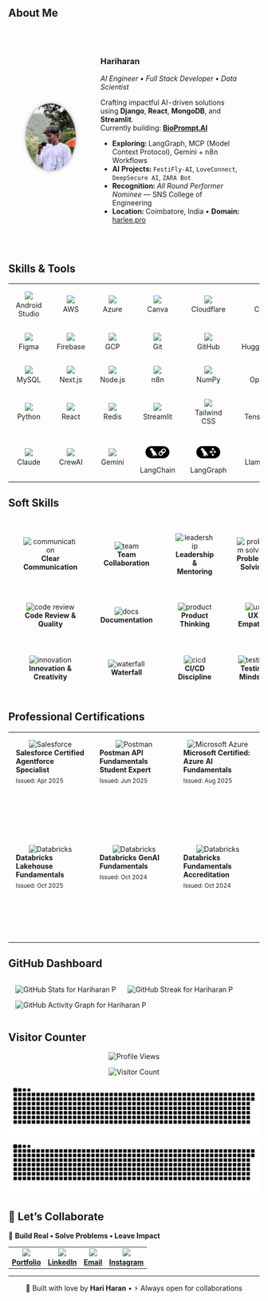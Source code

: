 ## About Me

<table align="center" style="width:100%; border-collapse:separate; border-spacing:12px; background:rgba(255,255,255,.03); border:1px solid rgba(255,255,255,.08); border-radius:12px;">
  <tr>
    <!-- LEFT: Photo -->
    <td align="center" style="width:30%; padding:20px; vertical-align:middle;">
      <img
        src="https://raw.githubusercontent.com/Hariharanpugazh/Hariharanpugazh/main/Teaboy.jpg"
        alt="Hariharan"
        width="200"
        style="border-radius:50%; object-fit:cover; border:2px solid #ccc; box-shadow:0 0 8px rgba(0,0,0,0.15);" />
    </td>

  <!-- RIGHT: Bio -->
  <td style="width:70%; padding:20px; vertical-align:middle;">
    <h3>Hariharan</h3>
    <p><em>AI Engineer • Full Stack Developer • Data Scientist</em></p>

  <p>
    Crafting impactful AI-driven solutions using <b>Django</b>, <b>React</b>, <b>MongoDB</b>, and <b>Streamlit</b>.<br/>
    Currently building: <a href="https://harlee.pro/projects/bioprompt"><b>BioPrompt.AI</b></a>
  </p>

  <ul>
    <li><b>Exploring:</b> LangGraph, MCP (Model Context Protocol), Gemini + n8n Workflows</li>
    <li><b>AI Projects:</b> <code>FestiFly-AI</code>, <code>LoveConnect</code>, <code>DeepSecure AI</code>, <code>ZARA Bot</code></li>
    <li><b>Recognition:</b> <em>All Round Performer Nominee</em> — SNS College of Engineering</li>
    <li><b>Location:</b> Coimbatore, India • <b>Domain:</b> <a href="https://harlee.pro">harlee.pro</a></li>
  </ul>
  </td>
  </tr>
</table>

## Skills & Tools

<table align="center">

<!-- Row 1 -->
<tr>
<td align="center" width="100" style="padding:15px;"><img src="https://cdn.jsdelivr.net/gh/devicons/devicon/icons/androidstudio/androidstudio-original.svg" width="48"><br>Android Studio</td>
<td align="center" width="100" style="padding:15px;"><img src="https://upload.wikimedia.org/wikipedia/commons/9/93/Amazon_Web_Services_Logo.svg" width="48"><br>AWS</td>
<td align="center" width="100" style="padding:15px;"><img src="https://cdn.jsdelivr.net/gh/devicons/devicon/icons/azure/azure-original.svg" width="48"><br>Azure</td>
<td align="center" width="100" style="padding:15px;"><img src="https://cdn.jsdelivr.net/gh/devicons/devicon/icons/canva/canva-original.svg" width="48"><br>Canva</td>
<td align="center" width="100" style="padding:15px;"><img src="https://cdn.jsdelivr.net/gh/devicons/devicon/icons/cloudflare/cloudflare-original.svg" width="48"><br>Cloudflare</td>
<td align="center" width="100" style="padding:15px;"><img src="https://cdn.jsdelivr.net/gh/devicons/devicon/icons/css3/css3-original.svg" width="48"><br>CSS3</td>
<td align="center" width="100" style="padding:15px;"><img src="https://cdn.jsdelivr.net/gh/devicons/devicon/icons/django/django-plain.svg" width="48"><br>Django</td>
<td align="center" width="100" style="padding:15px;"><img src="https://cdn.jsdelivr.net/gh/devicons/devicon/icons/docker/docker-original.svg" width="48"><br>Docker</td>
<td align="center" width="100" style="padding:15px;"><img src="https://cdn.jsdelivr.net/gh/devicons/devicon/icons/fastapi/fastapi-original.svg" width="48"><br>FastAPI</td>
</tr>

<!-- Row 2 -->
<tr>
<td align="center" width="100" style="padding:15px;"><img src="https://cdn.jsdelivr.net/gh/devicons/devicon/icons/figma/figma-original.svg" width="48"><br>Figma</td>
<td align="center" width="100" style="padding:15px;"><img src="https://cdn.jsdelivr.net/gh/devicons/devicon/icons/firebase/firebase-plain.svg" width="48"><br>Firebase</td>
<td align="center" width="100" style="padding:15px;"><img src="https://cdn.jsdelivr.net/gh/devicons/devicon/icons/googlecloud/googlecloud-original.svg" width="48"><br>GCP</td>
<td align="center" width="100" style="padding:15px;"><img src="https://cdn.jsdelivr.net/gh/devicons/devicon/icons/git/git-original.svg" width="48"><br>Git</td>
<td align="center" width="100" style="padding:15px;"><img src="https://cdn.jsdelivr.net/gh/devicons/devicon/icons/github/github-original.svg" width="48"><br>GitHub</td>
<td align="center" width="100" style="padding:15px;"><img src="https://registry.npmmirror.com/@lobehub/icons-static-svg/latest/files/icons/huggingface-color.svg" width="48"><br>HuggingFace</td>
<td align="center" width="100" style="padding:15px;"><img src="https://cdn.jsdelivr.net/gh/devicons/devicon/icons/html5/html5-original.svg" width="48"><br>HTML5</td>
<td align="center" width="100" style="padding:15px;"><img src="https://cdn.jsdelivr.net/gh/devicons/devicon/icons/javascript/javascript-original.svg" width="48"><br>JavaScript</td>
<td align="center" width="100" style="padding:15px;"><img src="https://cdn.jsdelivr.net/gh/devicons/devicon/icons/mongodb/mongodb-original.svg" width="48"><br>MongoDB</td>
</tr>

<!-- Row 3 -->
<tr>
<td align="center" width="100" style="padding:15px;"><img src="https://cdn.jsdelivr.net/gh/devicons/devicon/icons/mysql/mysql-original.svg" width="48"><br>MySQL</td>
<td align="center" width="100" style="padding:15px;"><img src="https://cdn.jsdelivr.net/gh/devicons/devicon/icons/nextjs/nextjs-original.svg" width="48"><br>Next.js</td>
<td align="center" width="100" style="padding:15px;"><img src="https://img.icons8.com/color/48/000000/nodejs.png" width="48"><br>Node.js</td>  
<td align="center" width="100" style="padding:15px;"><img src="https://cdn.simpleicons.org/n8n/EA4E62" width="48"><br>n8n</td>
<td align="center" width="100" style="padding:15px;"><img src="https://cdn.jsdelivr.net/gh/devicons/devicon/icons/numpy/numpy-original.svg" width="48"><br>NumPy</td>
<td align="center" width="100" style="padding:15px;"><img src="https://cdn.jsdelivr.net/gh/devicons/devicon/icons/opencv/opencv-original.svg" width="48"><br>OpenCV</td>
<td align="center" width="100" style="padding:15px;"><img src="https://cdn.jsdelivr.net/gh/devicons/devicon/icons/postgresql/postgresql-original.svg" width="48"><br>PostgreSQL</td>
<td align="center" width="100" style="padding:15px;"><img src="https://cdn.jsdelivr.net/gh/devicons/devicon/icons/postman/postman-original.svg" width="48"><br>Postman</td>
<td align="center" width="100" style="padding:15px;"><img src="https://cdn.jsdelivr.net/gh/devicons/devicon/icons/pytorch/pytorch-original.svg" width="48"><br>PyTorch</td>
</tr>

<!-- Row 4 -->
<tr>
<td align="center" width="100" style="padding:15px;"><img src="https://cdn.jsdelivr.net/gh/devicons/devicon/icons/python/python-original.svg" width="48"><br>Python</td>
<td align="center" width="100" style="padding:15px;"><img src="https://cdn.jsdelivr.net/gh/devicons/devicon/icons/react/react-original.svg" width="48"><br>React</td>
<td align="center" width="100" style="padding:15px;"><img src="https://cdn.jsdelivr.net/gh/devicons/devicon/icons/redis/redis-original.svg" width="48"><br>Redis</td>
<td align="center" width="100" style="padding:15px;"><img src="https://cdn.jsdelivr.net/gh/devicons/devicon/icons/streamlit/streamlit-original.svg" width="48"><br>Streamlit</td>
<td align="center" width="100" style="padding:15px;"><img src="https://cdn.jsdelivr.net/gh/devicons/devicon/icons/tailwindcss/tailwindcss-original.svg" width="48"><br>Tailwind CSS</td>
<td align="center" width="100" style="padding:15px;"><img src="https://cdn.jsdelivr.net/gh/devicons/devicon/icons/tensorflow/tensorflow-original.svg" width="48"><br>TensorFlow</td>
<td align="center" width="100" style="padding:15px;"><img src="https://cdn.jsdelivr.net/gh/devicons/devicon/icons/typescript/typescript-original.svg" width="48"><br>TypeScript</td>
<td align="center" width="100" style="padding:15px;"><img src="https://cdn.jsdelivr.net/gh/devicons/devicon/icons/vercel/vercel-original.svg" width="48"><br>Vercel</td>
<td align="center" width="100" style="padding:15px;"><img src="https://simpleicons.org/icons/socketdotio.svg" width="48"><br>Websockets</td>  
</tr>

<!-- Row 5 (AI / LLM Tools, sorted A-Z) -->
<tr>
<td align="center" width="100" style="padding:15px;"><img src="https://registry.npmmirror.com/@lobehub/icons-static-svg/latest/files/icons/claude-color.svg" width="48"><br>Claude</td>
<td align="center" width="100" style="padding:15px;"><img src="https://registry.npmmirror.com/@lobehub/icons-static-svg/latest/files/icons/crewai.svg" width="48"><br>CrewAI</td>
<td align="center" width="100" style="padding:15px;"><img src="https://registry.npmmirror.com/@lobehub/icons-static-svg/latest/files/icons/gemini-color.svg" width="48"><br>Gemini</td>
<td align="center" width="100" style="padding:15px;"><img src="https://github.com/simple-icons/simple-icons/raw/refs/heads/develop/icons/langchain.svg" width="48"><br>LangChain</td>
<td align="center" width="100" style="padding:15px;"><img src="https://github.com/simple-icons/simple-icons/raw/refs/heads/develop/icons/langgraph.svg" width="48"><br>LangGraph</td>
<td align="center" width="100" style="padding:15px;"><img src="https://registry.npmmirror.com/@lobehub/icons-static-svg/latest/files/icons/llamaindex-color.svg" width="48"><br>LlamaIndex</td>
<td align="center" width="100" style="padding:15px;"><img src="https://registry.npmmirror.com/@lobehub/icons-static-svg/latest/files/icons/mistral-color.svg" width="48"><br>Mistral</td>
<td align="center" width="100" style="padding:15px;"><img src="https://github.com/simple-icons/simple-icons/raw/refs/heads/develop/icons/openai.svg" width="48"><br>OpenAI</td>
<td align="center" width="100" style="padding:15px;"><img src="https://registry.npmmirror.com/@lobehub/icons-static-svg/latest/files/icons/vertexai-color.svg" width="48"><br>Vertex AI</td>
</tr>

</table>

## Soft Skills

<table align="center" style="width:100%; border-collapse:separate; border-spacing:12px; background:rgba(255,255,255,.02); border:1px solid rgba(255,255,255,.08); border-radius:12px;">
  <!-- Row 1 -->
  <tr>
    <td align="center" style="padding:16px; border:1px solid rgba(255,255,255,.08); border-radius:10px;">
      <img src="https://api.iconify.design/solar/chat-round-dots-bold.svg?color=%23E6EDF3" width="28" alt="communication"><br>
      <b>Clear Communication</b>
    </td>
    <td align="center" style="padding:16px; border:1px solid rgba(255,255,255,.08); border-radius:10px;">
      <img src="https://api.iconify.design/solar/users-group-rounded-bold.svg?color=%231f6feb" width="28" alt="team"><br>
      <b>Team Collaboration</b>
    </td>
    <td align="center" style="padding:16px; border:1px solid rgba(255,255,255,.08); border-radius:10px;">
      <img src="https://api.iconify.design/solar/user-check-rounded-bold.svg?color=%23E6EDF3" width="28" alt="leadership"><br>
      <b>Leadership & Mentoring</b>
    </td>
    <td align="center" style="padding:16px; border:1px solid rgba(255,255,255,.08); border-radius:10px;">
      <img src="https://api.iconify.design/solar/lightbulb-bolt-bold.svg?color=%231f6feb" width="28" alt="problem solving"><br>
      <b>Problem-Solving</b>
    </td>
    <td align="center" style="padding:16px; border:1px solid rgba(255,255,255,.08); border-radius:10px;">
      <img src="https://api.iconify.design/solar/target-bold.svg?color=%23E6EDF3" width="28" alt="ownership"><br>
      <b>Ownership</b>
    </td>
  </tr>

  <!-- Row 2 -->
  <tr>
    <td align="center" style="padding:16px; border:1px solid rgba(255,255,255,.08); border-radius:10px;">
      <img src="https://api.iconify.design/mdi/source-pull.svg?color=%231f6feb" width="28" alt="code review"><br>
      <b>Code Review & Quality</b>
    </td>
    <td align="center" style="padding:16px; border:1px solid rgba(255,255,255,.08); border-radius:10px;">
      <img src="https://api.iconify.design/solar/book-bold.svg?color=%23E6EDF3" width="28" alt="docs"><br>
      <b>Documentation</b>
    </td>
    <td align="center" style="padding:16px; border:1px solid rgba(255,255,255,.08); border-radius:10px;">
      <img src="https://api.iconify.design/solar/compass-bold.svg?color=%231f6feb" width="28" alt="product"><br>
      <b>Product Thinking</b>
    </td>
    <td align="center" style="padding:16px; border:1px solid rgba(255,255,255,.08); border-radius:10px;">
      <img src="https://api.iconify.design/solar/heart-bold.svg?color=%23E6EDF3" width="28" alt="ux"><br>
      <b>UX Empathy</b>
    </td>
    <td align="center" style="padding:16px; border:1px solid rgba(255,255,255,.08); border-radius:10px;">
      <img src="https://api.iconify.design/solar/clock-circle-bold.svg?color=%231f6feb" width="28" alt="time"><br>
      <b>Planning & Time Mgmt</b>
    </td>
  </tr>

  <!-- Row 3 -->
  <tr>
    <td align="center" style="padding:16px; border:1px solid rgba(255,255,255,.08); border-radius:10px;">
      <img src="https://api.iconify.design/mdi/lightbulb-on.svg?color=%23E6EDF3" width="28" alt="innovation"><br>
      <b>Innovation & Creativity</b>
    </td>
    <td align="center" style="padding:16px; border:1px solid rgba(255,255,255,.08); border-radius:10px;">
      <img src="https://api.iconify.design/solar/layers-bold.svg?color=%231f6feb" width="28" alt="waterfall"><br>
      <b>Waterfall</b>
    </td>
    <td align="center" style="padding:16px; border:1px solid rgba(255,255,255,.08); border-radius:10px;">
      <img src="https://api.iconify.design/mdi/wrench-cog.svg?color=%23E6EDF3" width="28" alt="cicd"><br>
      <b>CI/CD Discipline</b>
    </td>
    <td align="center" style="padding:16px; border:1px solid rgba(255,255,255,.08); border-radius:10px;">
      <img src="https://api.iconify.design/solar/check-circle-bold.svg?color=%231f6feb" width="28" alt="testing"><br>
      <b>Testing Mindset</b>
    </td>
    <td align="center" style="padding:16px; border:1px solid rgba(255,255,255,.08); border-radius:10px;">
      <img src="https://api.iconify.design/solar/shield-check-bold.svg?color=%23E6EDF3" width="28" alt="security"><br>
      <b>Security & Privacy</b>
    </td>
  </tr>
</table>



## Professional Certifications

<table style="width:100%; border-collapse: collapse; table-layout: fixed;">
<tr>
<td style="width:33%; padding: 15px; vertical-align: top; height: 180px;">
  <div style="text-align:center;">
    <img src="https://cdn.jsdelivr.net/gh/devicons/devicon/icons/salesforce/salesforce-original.svg" width="48" height="48" alt="Salesforce" />
  </div>
  <b>Salesforce Certified Agentforce Specialist</b><br>
  <sub>Issued: Apr 2025</sub>
</td>

<td style="width:33%; padding: 15px; vertical-align: top; height: 180px;">
  <div style="text-align:center;">
    <img src="https://cdn.jsdelivr.net/gh/devicons/devicon/icons/postman/postman-original.svg" width="48" height="48" alt="Postman" />
  </div>
  <b>Postman API Fundamentals Student Expert</b><br>
  <sub>Issued: Jun 2025</sub>
</td>

<td style="width:33%; padding: 15px; vertical-align: top; height: 180px;">
  <div style="text-align:center;">
    <img src="https://upload.wikimedia.org/wikipedia/commons/f/fa/Microsoft_Azure.svg" width="48" height="48" alt="Microsoft Azure" />
  </div>
  <b>Microsoft Certified: Azure AI Fundamentals</b><br>
  <sub>Issued: Aug 2025</sub>
</td>
</tr>

<tr>
<td style="width:33%; padding: 15px; vertical-align: top; height: 180px;">
  <div style="text-align:center;">
    <img src="https://registry.npmmirror.com/@lobehub/icons-static-svg/latest/files/icons/dbrx-color.svg" width="48" alt="Databricks" />
  </div>
  <b>Databricks Lakehouse Fundamentals</b><br>
  <sub>Issued: Oct 2025</sub>
</td>

<td style="width:33%; padding: 15px; vertical-align: top; height: 180px;">
  <div style="text-align:center;">
    <img src="https://registry.npmmirror.com/@lobehub/icons-static-svg/latest/files/icons/dbrx-color.svg" width="48" alt="Databricks" />
  </div>
  <b>Databricks GenAI Fundamentals</b><br>
  <sub>Issued: Oct 2024</sub>
</td>

<td style="width:33%; padding: 15px; vertical-align: top; height: 180px;">
  <div style="text-align:center;">
    <img src="https://registry.npmmirror.com/@lobehub/icons-static-svg/latest/files/icons/dbrx-color.svg" width="48" alt="Databricks" />
  </div>
  <b>Databricks Fundamentals Accreditation</b><br>
  <sub>Issued: Oct 2024</sub>
</td>
</tr>
</table>

## GitHub Dashboard

<!-- Full-width, single card layout with even gutters -->
<table align="center" style="width:100%; border-collapse:separate; border-spacing:12px; background:rgba(255,255,255,.03); border:1px solid rgba(255,255,255,.08); border-radius:12px;">
  <!-- Row 1: Stats + Streak (two equal columns) -->
  <tr>
    <td style="width:50%; padding:0; background:rgba(255,255,255,.02); border:1px solid rgba(255,255,255,.08); border-radius:8px;">
      <img
        src="https://github-readme-stats.vercel.app/api?username=Hariharanpugazh&show_icons=true&include_all_commits=true&rank_icon=github&theme=github_dark&hide_border=true"
        alt="GitHub Stats for Hariharan P" width="100%">
    </td>
    <td style="width:50%; padding:0; background:rgba(255,255,255,.02); border:1px solid rgba(255,255,255,.08); border-radius:8px;">
      <img
        src="https://streak-stats.demolab.com?user=Hariharanpugazh&theme=github-dark&hide_border=true"
        alt="GitHub Streak for Hariharan P" width="100%">
    </td>
  </tr>

  <!-- Row 2: Activity graph (full width) -->
  <tr>
    <td colspan="2" style="padding:0; background:rgba(255,255,255,.02); border:1px solid rgba(255,255,255,.08); border-radius:8px;">
      <img
        src="https://github-readme-activity-graph.vercel.app/graph?username=Hariharanpugazh&theme=github-compact&hide_border=true"
        alt="GitHub Activity Graph for Hariharan P" width="100%">
    </td>
  </tr>
</table>


## Visitor Counter
<p align="center">
  <img src="https://count.getloli.com/get/@Hariharanpugazh?theme=moebooru" alt="Profile Views">
</p>
<p align="center">
  <img src="https://profile-counter.glitch.me/Hariharanpugazh/count.svg" alt="Visitor Count">
</p>
<p align="center">
  <!-- Light mode -->
  <img src="https://raw.githubusercontent.com/Hariharanpugazh/Hariharanpugazh/output/snake-light.svg#gh-light-mode-only" alt="GitHub Snake Light" />

  <!-- Dark mode -->
  <img src="https://raw.githubusercontent.com/Hariharanpugazh/Hariharanpugazh/output/snake-dark.svg#gh-dark-mode-only" alt="GitHub Snake Dark" />
</p>



## 🤝 Let’s Collaborate  

🚀 **Build Real • Solve Problems • Leave Impact**  
<div align="center">
<table>
  <tr align="center">
    <td>
      <a href="https://harlee.pro" target="_blank">
        <img src="https://img.icons8.com/color/48/000000/chrome--v1.png" width="40"/><br>
        <b>Portfolio</b>
      </a>
    </td>
    <td>
      <a href="https://www.linkedin.com/in/hari-haran-z" target="_blank">
        <img src="https://img.icons8.com/color/48/000000/linkedin.png" width="40"/><br>
        <b>LinkedIn</b>
      </a>
    </td>
    <td>
      <a href="mailto:hariharanpugazh@gmail.com" target="_blank">
        <img src="https://img.icons8.com/color/48/000000/gmail.png" width="40"/><br>
        <b>Email</b>
      </a>
    </td>
    <td>
      <a href="https://www.instagram.com/harlee_28" target="_blank">
        <img src="https://img.icons8.com/fluency/48/000000/instagram-new.png" width="40"/><br>
        <b>Instagram</b>
      </a>
    </td>
  </tr>
</table>

---

💖 Built with love by **Hari Haran** • ⚡ Always open for collaborations  

</div>


